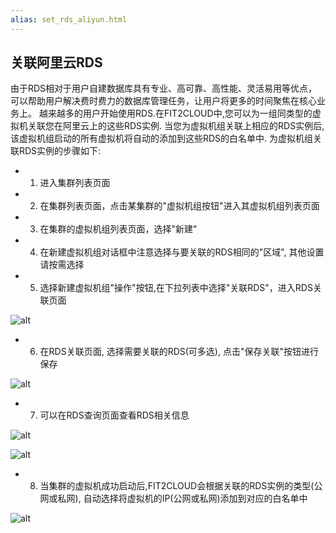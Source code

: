 ```yaml
---
alias: set_rds_aliyun.html
---
```


## 关联阿里云RDS

由于RDS相对于用户自建数据库具有专业、高可靠、高性能、灵活易用等优点，
可以帮助用户解决费时费力的数据库管理任务，让用户将更多的时间聚焦在核心业务上。
越来越多的用户开始使用RDS.在FIT2CLOUD中,您可以为一组同类型的虚拟机关联您在阿里云上的这些RDS实例.
当您为虚拟机组关联上相应的RDS实例后,该虚拟机组启动的所有虚拟机将自动的添加到这些RDS的白名单中.
为虚拟机组关联RDS实例的步骤如下:

* 1) 进入集群列表页面
* 2) 在集群列表页面，点击某集群的"虚拟机组按钮"进入其虚拟机组列表页面
* 3) 在集群的虚拟机组列表页面，选择"新建"
* 4) 在新建虚拟机组对话框中注意选择与要关联的RDS相同的"区域", 其他设置请按需选择
* 5) 选择新建虚拟机组"操作"按钮,在下拉列表中选择"关联RDS"，进入RDS关联页面

![alt](/images/docs/userguide/aliyun_rds_menu.png)

* 6) 在RDS关联页面, 选择需要关联的RDS(可多选), 点击"保存关联"按钮进行保存

![alt](/images/docs/userguide/aliyun_rds_add.png)

* 7) 可以在RDS查询页面查看RDS相关信息

![alt](/images/docs/userguide/aliyun_rds_query.png)

![alt](/images/docs/userguide/aliyun_rds_list.png)

* 8) 当集群的虚拟机成功启动后,FIT2CLOUD会根据关联的RDS实例的类型(公网或私网), 自动选择将虚拟机的IP(公网或私网)添加到对应的白名单中

![alt](/images/docs/userguide/aliyun_rds_whitelist.png)

